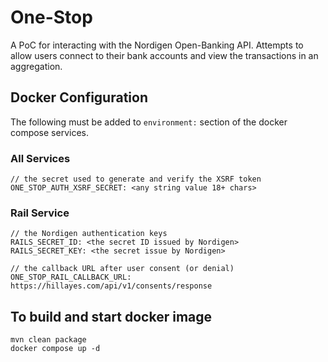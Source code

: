 
# One-Stop
A PoC for interacting with the Nordigen Open-Banking API. Attempts to
allow users connect to their bank accounts and view the transactions in
an aggregation.

## Docker Configuration
The following must be added to ```environment:``` section of the docker compose
services.
### All Services
```
// the secret used to generate and verify the XSRF token
ONE_STOP_AUTH_XSRF_SECRET: <any string value 18+ chars>
```
### Rail Service
```
// the Nordigen authentication keys
RAILS_SECRET_ID: <the secret ID issued by Nordigen>
RAILS_SECRET_KEY: <the secret issue by Nordigen>

// the callback URL after user consent (or denial)
ONE_STOP_RAIL_CALLBACK_URL: https://hillayes.com/api/v1/consents/response
```

## To build and start docker image
```
mvn clean package
docker compose up -d
```
